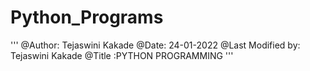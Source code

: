 # Python_Programs
''' 
@Author: Tejaswini Kakade 
@Date: 24-01-2022 @Last Modified by: Tejaswini Kakade
@Title :PYTHON PROGRAMMING
'''
